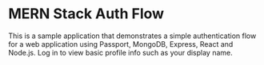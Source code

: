 # MERN Stack Auth Flow

This is a sample application that demonstrates a simple authentication
flow for a web application using Passport, MongoDB, Express, React and Node.js. Log in to view basic
profile info such as your display name.
